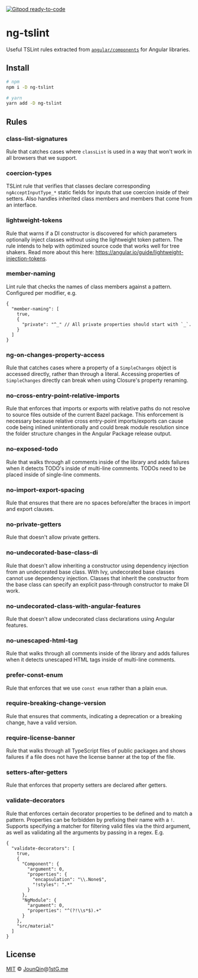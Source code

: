 [![Gitpod ready-to-code](https://img.shields.io/badge/Gitpod-ready--to--code-blue?logo=gitpod)](https://gitpod.io/#https://github.com/rx-ts/ng-tslint)

# ng-tslint

Useful TSLint rules extracted from [`angular/components`](https://github.com/angular/components/tree/master/tools/tslint-rules) for Angular libraries.

## Install

```sh
# npm
npm i -D ng-tslint

# yarn
yarn add -D ng-tslint
```

## Rules

<!-- Rules start -->

### class-list-signatures

Rule that catches cases where `classList` is used in a way
that won't work in all browsers that we support.

### coercion-types

TSLint rule that verifies that classes declare corresponding `ngAcceptInputType_*`
static fields for inputs that use coercion inside of their setters. Also handles
inherited class members and members that come from an interface.

### lightweight-tokens

Rule that warns if a DI constructor is discovered for which parameters optionally
inject classes without using the lightweight token pattern. The rule intends to help
with optimized source code that works well for tree shakers. Read more about this here:
https://angular.io/guide/lightweight-injection-tokens.

### member-naming

Lint rule that checks the names of class members against a pattern. Configured per modifier, e.g.

```jsonc
{
  "member-naming": [
    true,
    {
      "private": "^_" // All private properties should start with `_`.
    }
  ]
}
```

### ng-on-changes-property-access

Rule that catches cases where a property of a `SimpleChanges` object is accessed directly,
rather than through a literal. Accessing properties of `SimpleChanges` directly can break
when using Closure's property renaming.

### no-cross-entry-point-relative-imports

Rule that enforces that imports or exports with relative paths do not resolve to
source files outside of the current Bazel package. This enforcement is necessary
because relative cross entry-point imports/exports can cause code being inlined
unintentionally and could break module resolution since the folder structure
changes in the Angular Package release output.

### no-exposed-todo

Rule that walks through all comments inside of the library and adds failures when it
detects TODO's inside of multi-line comments. TODOs need to be placed inside of single-line
comments.

### no-import-export-spacing

Rule that ensures that there are no spaces before/after the braces in import and export clauses.

### no-private-getters

Rule that doesn't allow private getters.

### no-undecorated-base-class-di

Rule that doesn't allow inheriting a constructor using dependency injection from an
undecorated base class. With Ivy, undecorated base classes cannot use dependency
injection. Classes that inherit the constructor from the base class can specify
an explicit pass-through constructor to make DI work.

### no-undecorated-class-with-angular-features

Rule that doesn't allow undecorated class declarations using Angular features.

### no-unescaped-html-tag

Rule that walks through all comments inside of the library and adds failures when it
detects unescaped HTML tags inside of multi-line comments.

### prefer-const-enum

Rule that enforces that we use `const enum` rather than a plain `enum`.

### require-breaking-change-version

Rule that ensures that comments, indicating a deprecation
or a breaking change, have a valid version.

### require-license-banner

Rule that walks through all TypeScript files of public packages and shows failures if a
file does not have the license banner at the top of the file.

### setters-after-getters

Rule that enforces that property setters are declared after getters.

### validate-decorators

Rule that enforces certain decorator properties to be defined and to match a pattern.
Properties can be forbidden by prefixing their name with a `!`. Supports specifying a matcher for
filtering valid files via the third argument, as well as validating all the arguments by passing
in a regex. E.g.

```jsonc
{
  "validate-decorators": [
    true,
    {
      "Component": {
        "argument": 0,
        "properties": {
          "encapsulation": "\\.None$",
          "!styles": ".*"
        }
      },
      "NgModule": {
        "argument": 0,
        "properties": "^(?!\\s*$).+"
      }
    },
    "src/material"
  ]
}
```

<!-- Rules end -->

## License

[MIT][] © [JounQin][]@[1stG.me][]

[1stg.me]: https://www.1stg.me
[jounqin]: https://GitHub.com/JounQin
[mit]: http://opensource.org/licenses/MIT
